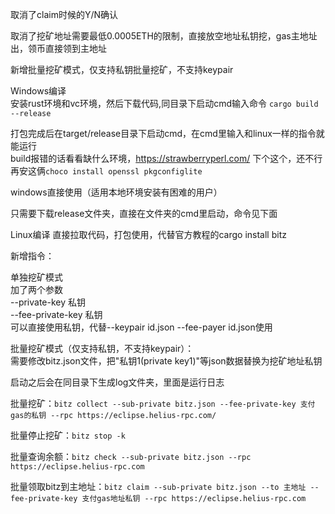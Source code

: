 取消了claim时候的Y/N确认

取消了挖矿地址需要最低0.0005ETH的限制，直接放空地址私钥挖，gas主地址出，领币直接领到主地址  

新增批量挖矿模式，仅支持私钥批量挖矿，不支持keypair

Windows编译  
安装rust环境和vc环境，然后下载代码,同目录下启动cmd输入命令
`cargo build --release`

打包完成后在target/release目录下启动cmd，在cmd里输入和linux一样的指令就能运行  
build报错的话看看缺什么环境，https://strawberryperl.com/  下个这个，还不行再安这俩`choco install openssl pkgconfiglite`

windows直接使用（适用本地环境安装有困难的用户）

只需要下载release文件夹，直接在文件夹的cmd里启动，命令见下面


Linux编译
直接拉取代码，打包使用，代替官方教程的cargo install bitz

新增指令：  

单独挖矿模式  
加了两个参数  
--private-key 私钥  
--fee-private-key 私钥  
可以直接使用私钥，代替--keypair id.json --fee-payer id.json使用
  
批量挖矿模式（仅支持私钥，不支持keypair）：  
需要修改bitz.json文件，把"私钥1(private key1)"等json数据替换为挖矿地址私钥  

启动之后会在同目录下生成log文件夹，里面是运行日志
  
批量挖矿：`bitz collect --sub-private bitz.json --fee-private-key 支付gas的私钥 --rpc https://eclipse.helius-rpc.com/`  
  
批量停止挖矿：`bitz stop -k`  
  
批量查询余额：`bitz check --sub-private bitz.json --rpc https://eclipse.helius-rpc.com`  
  
批量领取bitz到主地址：`bitz claim --sub-private bitz.json --to 主地址 --fee-private-key 支付gas地址私钥 --rpc https://eclipse.helius-rpc.com`  
  




